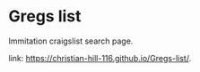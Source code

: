 # Gregs list

Immitation craigslist search page. 
 
link:
https://christian-hill-116.github.io/Gregs-list/.

